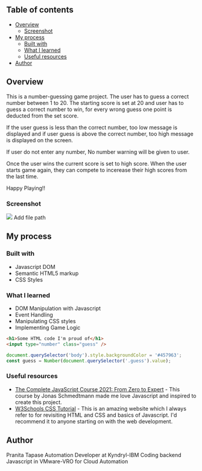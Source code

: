 
## Table of contents

- [Overview](#overview)
  - [Screenshot](#screenshot)
- [My process](#my-process)
  - [Built with](#built-with)
  - [What I learned](#what-i-learned)
  - [Useful resources](#useful-resources)
- [Author](#author)


## Overview

This is a number-guessing game project. The user has to guess a correct number between 1 to 20. The starting score is set at 20 and user has to guess a correct number to win, for every wrong guess one point is deducted from the set score. 

If the user guess is less than the correct number, too low message is displayed and if user guess is above the correct number, too high message is displayed on the screen.

If user do not enter any number, No number warning will be given to user.

Once the user wins the current score is set to high score. When the user starts game again, they can compete to incerease their high scores from the last time.

Happy Playing!!

### Screenshot

![](./screenshot.jpg)
Add file path

## My process

### Built with

- Javascript DOM
- Semantic HTML5 markup
- CSS Styles

### What I learned

- DOM Manipulation with Javascript
- Event Handling
- Manipulating CSS styles
- Implementing Game Logic


```html
<h1>Some HTML code I'm proud of</h1>
<input type="number" class="guess" />
```
```js
document.querySelector('body').style.backgroundColor = '#457963';
const guess = Number(document.querySelector('.guess').value);
```

### Useful resources

- [The Complete JavaScript Course 2021: From Zero to Expert](https://www.udemy.com) - This course by Jonas Schmedtmann made me love Javascript and inspired to create this project.
- [W3Schools CSS Tutorial](https://www.w3schools.com) - This is an amazing website which I always refer to for revisiting HTML and CSS and basics of Javascript. I'd recommend it to anyone starting on with the web development.

## Author

Pranita Tapase
Automation Developer at Kyndryl-IBM 
Coding backend Javascript in VMware-VRO for Cloud Automation
